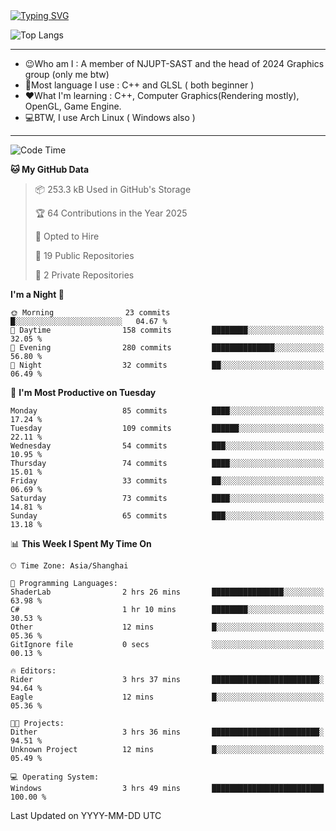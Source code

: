 <a href="https://git.io/typing-svg">
  <img src="https://readme-typing-svg.demolab.com?font=Fira+Code&pause=1000&random=false&width=435&separator=%3D&lines=std%3A%3Aprintln(%22Hello,+world!%22);" alt="Typing SVG" />
</a>

![Top Langs](https://github-readme-stats.vercel.app/api/top-langs/?username=FOTH0626&theme=transparent)

---

- 😉Who am I : A member of NJUPT-SAST and the head of 2024 Graphics group (only me btw)
- 📖Most language I use : C++ and GLSL ( both beginner )
- ❤What I'm learning : C++, Computer Graphics(Rendering mostly), OpenGL, Game Engine.
- 💻BTW, I use Arch Linux ( Windows also )
---
<!--START_SECTION:waka-->
![Code Time](http://img.shields.io/badge/Code%20Time-175%20hrs%2027%20mins-blue)

**🐱 My GitHub Data** 

> 📦 253.3 kB Used in GitHub's Storage 
 > 
> 🏆 64 Contributions in the Year 2025
 > 
> 💼 Opted to Hire
 > 
> 📜 19 Public Repositories 
 > 
> 🔑 2 Private Repositories 
 > 
**I'm a Night 🦉** 

```text
🌞 Morning                23 commits          █░░░░░░░░░░░░░░░░░░░░░░░░   04.67 % 
🌆 Daytime                158 commits         ████████░░░░░░░░░░░░░░░░░   32.05 % 
🌃 Evening                280 commits         ██████████████░░░░░░░░░░░   56.80 % 
🌙 Night                  32 commits          ██░░░░░░░░░░░░░░░░░░░░░░░   06.49 % 
```
📅 **I'm Most Productive on Tuesday** 

```text
Monday                   85 commits          ████░░░░░░░░░░░░░░░░░░░░░   17.24 % 
Tuesday                  109 commits         ██████░░░░░░░░░░░░░░░░░░░   22.11 % 
Wednesday                54 commits          ███░░░░░░░░░░░░░░░░░░░░░░   10.95 % 
Thursday                 74 commits          ████░░░░░░░░░░░░░░░░░░░░░   15.01 % 
Friday                   33 commits          ██░░░░░░░░░░░░░░░░░░░░░░░   06.69 % 
Saturday                 73 commits          ████░░░░░░░░░░░░░░░░░░░░░   14.81 % 
Sunday                   65 commits          ███░░░░░░░░░░░░░░░░░░░░░░   13.18 % 
```


📊 **This Week I Spent My Time On** 

```text
🕑︎ Time Zone: Asia/Shanghai

💬 Programming Languages: 
ShaderLab                2 hrs 26 mins       ████████████████░░░░░░░░░   63.98 % 
C#                       1 hr 10 mins        ████████░░░░░░░░░░░░░░░░░   30.53 % 
Other                    12 mins             █░░░░░░░░░░░░░░░░░░░░░░░░   05.36 % 
GitIgnore file           0 secs              ░░░░░░░░░░░░░░░░░░░░░░░░░   00.13 % 

🔥 Editors: 
Rider                    3 hrs 37 mins       ████████████████████████░   94.64 % 
Eagle                    12 mins             █░░░░░░░░░░░░░░░░░░░░░░░░   05.36 % 

🐱‍💻 Projects: 
Dither                   3 hrs 36 mins       ████████████████████████░   94.51 % 
Unknown Project          12 mins             █░░░░░░░░░░░░░░░░░░░░░░░░   05.49 % 

💻 Operating System: 
Windows                  3 hrs 49 mins       █████████████████████████   100.00 % 
```


 Last Updated on YYYY-MM-DD UTC
<!--END_SECTION:waka-->
